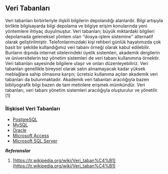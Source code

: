 ## Veri Tabanları

Veri tabanları birbirleriyle ilişkili bilgilerin depolandığı alanlardır. Bilgi artışıyla birlikte bilgisayarda bilgi depolama ve bilgiye erişim konularında yeni yöntemlere ihtiyaç duyulmuştur. Veri tabanları; büyük miktardaki bilgileri depolamada geleneksel yöntem olan ‘‘dosya-işlem sistemine’’ alternatif olarak geliştirilmiştir. Telefonlarımızdaki kişi rehberi günlük hayatımızda çok basit bir şekilde kullandığımız veri tabanı örneği olarak kabul edilebilir. Bunların dışında internet sitelerindeki üyelik sistemleri, akademik dergilerin ve üniversitelerin tez yönetim sistemleri de veri tabanı kullanımına örnektir. Veri tabanları sayesinde bilgilere ulaşır ve onları düzenleyebiliriz. Veri tabanları genellikle bireysel olarak satın alınamayacak kadar yüksek meblağlara sahip olmasına karşın; ücretsiz kullanıma açılan akademik veri tabanları da bulunmaktadır. Akademik veri tabanları aracılığıyla bazen bibliyografik bilgi bazen de tam metinlere erişmek mümkündür. Veri tabanları, veri tabanı yönetim sistemleri aracılığıyla oluşturulur ve yönetilir. [1]

### İlişkisel Veri Tabanları
* [PostgreSQL](https://www.postgresql.org/)
* [MySQL](https://www.mysql.com/)
* [Oracle](https://www.oracle.com/index.html)
* [Microsoft Access](https://products.office.com/en-us/access)
* [Microsoft SQL Server](https://www.microsoft.com/en-us/cloud-platform/sql-server)

***Referanslar***
1. [https://tr.wikipedia.org/wiki/Veri_taban%C4%B1](https://tr.wikipedia.org/wiki/Veri_taban%C4%B1)